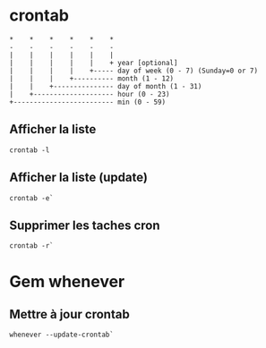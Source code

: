 crontab
==

    *    *    *    *    *    *
    -    -    -    -    -    -
    |    |    |    |    |    |
    |    |    |    |    |    + year [optional]
    |    |    |    |    +----- day of week (0 - 7) (Sunday=0 or 7)
    |    |    |    +---------- month (1 - 12)
    |    |    +--------------- day of month (1 - 31)
    |    +-------------------- hour (0 - 23)
    +------------------------- min (0 - 59)

Afficher la liste
-

    crontab -l

Afficher la liste (update)
-

    crontab -e`

Supprimer les taches cron
-

    crontab -r`

Gem whenever
==

Mettre à jour crontab
-

    whenever --update-crontab`


